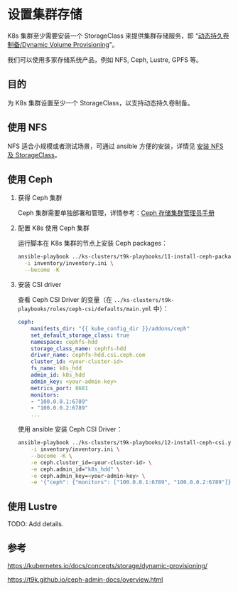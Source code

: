 # 设置集群存储

K8s 集群至少需要安装一个 StorageClass 来提供集群存储服务，即 “<a target="_blank" rel="noopener noreferrer" href="https://kubernetes.io/docs/concepts/storage/dynamic-provisioning/">动态持久卷制备/Dynamic Volume Provisioning</a>”。

我们可以使用多家存储系统产品，例如 NFS, Ceph, Lustre, GPFS 等。

## 目的

为 K8s 集群设置至少一个 StorageClass，以支持动态持久卷制备。

## 使用 NFS

NFS 适合小规模或者测试场景，可通过 ansible 方便的安装，详情见 [安装 NFS 及 StorageClass](./storage-service/nfs.md)。

## 使用 Ceph

1. 获得 Ceph 集群

    Ceph 集群需要单独部署和管理，详情参考：<a target="_blank" rel="noopener noreferrer" href="https://t9k.github.io/ceph-admin-docs/overview.html">Ceph 存储集群管理员手册</a>


1. 配置 K8s 使用 Ceph 集群
   
    运行脚本在 K8s  集群的节点上安装 Ceph packages：

    ```bash
    ansible-playbook ../ks-clusters/t9k-playbooks/11-install-ceph-package.yml \
      -i inventory/inventory.ini \
      --become -K
    ```

1. 安装 CSI driver

    查看 Ceph CSI Driver 的变量（在 `../ks-clusters/t9k-playbooks/roles/ceph-csi/defaults/main.yml` 中）：

    ```yaml
    ceph:
        manifests_dir: "{{ kube_config_dir }}/addons/ceph"
        set_default_storage_class: true
        namespace: cephfs-hdd
        storage_class_name: cephfs-hdd
        driver_name: cephfs-hdd.csi.ceph.com
        cluster_id: <your-cluster-id>
        fs_name: k8s_hdd
        admin_id: k8s_hdd
        admin_key: <your-admin-key>
        metrics_port: 8681
        monitors:
        - "100.0.0.1:6789"
        - "100.0.0.2:6789"
        ...
    ```

    使用 ansible 安装 Ceph CSI Driver：

    ```bash
    ansible-playbook ../ks-clusters/t9k-playbooks/12-install-ceph-csi.yml \
        -i inventory/inventory.ini \
        --become -K \
        -e ceph.cluster_id=<your-cluster-id> \
        -e ceph.admin_id="k8s_hdd" \
        -e ceph.admin_key=<your-admin-key> \
        -e '{"ceph": {"monitors": ["100.0.0.1:6789", "100.0.0.2:6789"]}}' 
    ```

## 使用 Lustre

TODO: Add details.

## 参考

<https://kubernetes.io/docs/concepts/storage/dynamic-provisioning/>

<https://t9k.github.io/ceph-admin-docs/overview.html>
